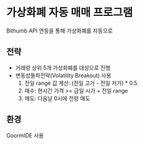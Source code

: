 # 가상화폐 자동 매매 프로그램
Bithumb API 연동을 통해 가상화폐를 자동으로 

## 전략
* 거래량 상위 5개 가상화폐를 대상으로 진행 
* 변동성돌파전략(Volatility Breakout) 사용
  1. 전일 range 값 계산: (전일 고가 - 전일 저가) * 0.5
  2. 매수: 현시간 가격 >= 금일 시가 + 전일 range
  3. 매도: 다음날 0시에 전량 매도

## 환경
GoormIDE 사용
